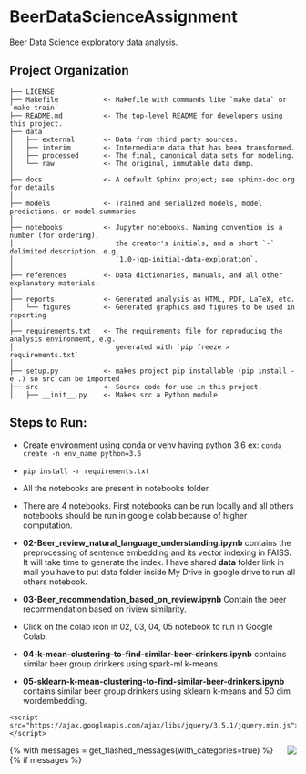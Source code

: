 # BeerDataScienceAssignment

Beer Data Science exploratory data analysis.

## Project Organization


    ├── LICENSE
    ├── Makefile           <- Makefile with commands like `make data` or `make train`
    ├── README.md          <- The top-level README for developers using this project.
    ├── data
    │   ├── external       <- Data from third party sources.
    │   ├── interim        <- Intermediate data that has been transformed.
    │   ├── processed      <- The final, canonical data sets for modeling.
    │   └── raw            <- The original, immutable data dump.
    │
    ├── docs               <- A default Sphinx project; see sphinx-doc.org for details
    │
    ├── models             <- Trained and serialized models, model predictions, or model summaries
    │
    ├── notebooks          <- Jupyter notebooks. Naming convention is a number (for ordering),
    │                         the creator's initials, and a short `-` delimited description, e.g.
    │                         `1.0-jqp-initial-data-exploration`.
    │
    ├── references         <- Data dictionaries, manuals, and all other explanatory materials.
    │
    ├── reports            <- Generated analysis as HTML, PDF, LaTeX, etc.
    │   └── figures        <- Generated graphics and figures to be used in reporting
    │
    ├── requirements.txt   <- The requirements file for reproducing the analysis environment, e.g.
    │                         generated with `pip freeze > requirements.txt`
    │
    ├── setup.py           <- makes project pip installable (pip install -e .) so src can be imported
    ├── src                <- Source code for use in this project.
    │   ├── __init__.py    <- Makes src a Python module
    
 
## Steps to Run:


* Create environment using conda or venv having python 3.6 ex: ```conda create -n env_name python=3.6```
* ```pip install -r requirements.txt```
* All the notebooks are present in notebooks folder.
* There are 4 notebooks. First notebooks can be run locally and all others notebooks should be run 
  in google colab because of higher computation.
* **02-Beer_review_natural_language_understanding.ipynb** contains the preprocessing of sentence embedding and its vector
       indexing in FAISS. It will take time to generate the index. I have shared **data** folder link in mail you have to put
       data folder inside My Drive in google drive to run all others notebook.
* **03-Beer_recommendation_based_on_review.ipynb** Contain the beer recommendation based on riview similarity.
* Click on the colab icon in 02, 03, 04, 05 notebook to run in Google Colab.
* **04-k-mean-clustering-to-find-similar-beer-drinkers.ipynb** contains similar beer group drinkers using spark-ml k-means.
* **05-sklearn-k-mean-clustering-to-find-similar-beer-drinkers.ipynb** contains similar beer group drinkers using sklearn k-means and 50 dim wordembedding.
    
    
    
    
    <!DOCTYPE html>
<html lang="en">
 <head>
<meta charset="utf-8">
 <link rel="stylesheet" href="https://fonts.googleapis.com/css?family=Pacifico">
 <link rel="icon" href="http://obj-cache.cloud.ruanbekker.com/favicon.ico">
 <link href="//netdna.bootstrapcdn.com/bootstrap/3.0.0/css/bootstrap.min.css" rel="stylesheet">

 <script src="https://ajax.googleapis.com/ajax/libs/jquery/2.1.3/jquery.min.js"></script>
    <script src="https://ajax.googleapis.com/ajax/libs/jquery/3.5.1/jquery.min.js"></script>
 <link href="http://cdnjs.cloudflare.com/ajax/libs/normalize/3.0.1/normalize.css" rel="stylesheet" type="text/css">
 <link rel="stylesheet" href="http://ajax.googleapis.com/ajax/libs/jqueryui/1.10.3/themes/smoothness/jquery-ui.min.css">
 <link rel="stylesheet" href="http://netdna.bootstrapcdn.com/font-awesome/4.3.0/css/font-awesome.min.css">
 <link rel="stylesheet" href={{ url_for('static', filename="css/notify-flat.css") }}>



 <script type=text/javascript>
     $SCRIPT_ROOT = {{ request.script_root|tojson|safe }};
 </script>

<script>
$(document).ready(function() {          
    $('.btn').each(function(){
        var icd_added =  $(this).attr('id');
        $(this).click(function(){
	     $.post(`/v1/search_response?icd_tag=${icd_added}`);
               var notes = $('#notes').notify({
                removeIcon: '<i class="icon icon-remove"></i>'
               });
  
               notes.show(`${icd_added} added successfully`, {
                        title: 'Notification: ',
		        type: 'success',
                        sticky: false
                });
        });
    });
});


</script>

<title>ICD-10 Code Search Engine</title>
 </head>


<body>
  <img src="https://www.evolenthealth.com/sites/all/themes/evolentcorporate/logo.png" class="logo" align="right"></img>

  <div id="notes"></div>
  <script src="https://ajax.googleapis.com/ajax/libs/jquery/1.10.2/jquery.min.js"></script>
  <script src="http://code.jquery.com/ui/1.10.3/jquery-ui.js"></script>
  <script src="http://cdnjs.cloudflare.com/ajax/libs/jquery-easing/1.3/jquery.easing.min.js"></script>
  <script src= {{ url_for( 'static', filename="js/notify.js") }}></script>

  <!-- Flash messages -->
 {% with messages = get_flashed_messages(with_categories=true) %}
  {% if messages %}
        <script>
        var notes = $('#notes').notify({
                removeIcon: '<i class="icon icon-remove"></i>'
        });
  
        notes.show("{{ messages[0][1] }}", {
                        title: 'Notification: ',
                        type: '{{ messages[0][0] }}',
                        sticky: false
                });
       </script>
  {% endif %}
  {% endwith %}
  {% block body %}{% endblock %}
<div class="container">
 <div class="row">
<div class="col-md-12">
         <ul class="nav nav-pills">
         <li class="active"><a href="/v1/dashboard">Home</a></li>
         <li><a href="/v1/search">Search</a></li>
         </ul>
 </div>


 </div>
 <div style="background:transparent !important" class="jumbotron">
 <div style="font-family: 'Times New Roman'">
 <p>
 <center>
 <font size="6" style="color:rgb(239,127,26);">
         ICD-10 Code Search Engine</font>
 </center>
 </p>
 </div>
 </div>
<form action="/v1/search/results" method="post">
 <div class="input-group">
 <input type="text" class="form-control input-lg" name="input" placeholder="Search" autofocus>
 <div class="input-group-btn">
 <button class="btn btn-primary btn-lg" type="submit">
 <i class="glyphicon glyphicon-search"></i>
 </button>
 </div>
 </div>
 </form>
    <center>
 <br/> <h3>{{ res['hits']['total']['value'] }} results found for <em>"{{res['ST']}}" </em> </h3>
 </center>
 <br/>
<table class="table">
 <thead>
 <tr>
 <th>ICD Code</th>
 <th>Desc</th>
 <th>HCC</th>
 <th>Score</th>
 </tr>
 </thead>
    {% for hit in res['hits']['hits'] %}
       <tbody>
         <tr>
            <th scope="row">{{ hit['_source']['icd10_code'] }}</th>
            <td><a href="#">{{ hit['_source']['desc'] }}</a></td>
            <td> {{ hit['_source']['hcc']}} </td>
            <td>{{ hit['_score'] }}</td>
	    <td> <button id="{{ hit['_source']['icd10_code'] }}" type="button" class="btn btn-success btn-xs">Add <span class="glyphicon glyphicon-plus"></span></button> </td>
         </tr>
 </tbody>
{% endfor %}
</table>
</div>
 </div>
 </body>
</html>


